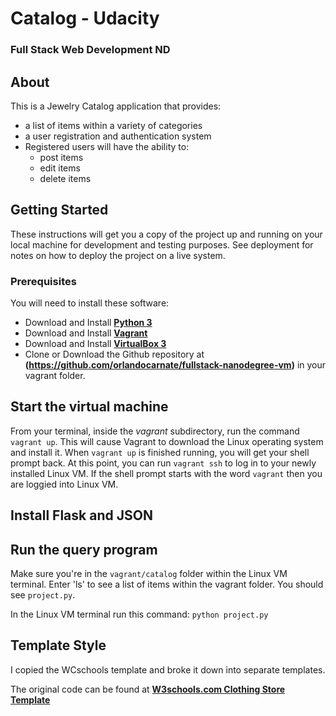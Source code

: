 # Catalog - Udacity
### Full Stack Web Development ND

## About
This is a Jewelry Catalog application that provides:
* a list of items within a variety of categories
* a user registration and authentication system
* Registered users will have the ability to:
    * post items
    * edit items
    * delete items

## Getting Started
These instructions will get you a copy of the project up and running on your local machine for development and testing purposes. See deployment for notes on how to deploy the project on a live system.

### Prerequisites
You will need to install these software:
* Download and Install **[Python 3](https://www.python.org/downloads/)**
* Download and Install **[Vagrant](https://www.vagrantup.com/downloads.html)**
* Download and Install **[VirtualBox 3](https://www.virtualbox.org/wiki/Downloads)**
* Clone or Download the Github repository at 
    **(https://github.com/orlandocarnate/fullstack-nanodegree-vm)** 
    in your vagrant folder.


## Start the virtual machine
From your terminal, inside the *vagrant* subdirectory, run the command `vagrant up`. This will cause Vagrant to download the Linux operating system and install it. When `vagrant up` is finished running, you will get your shell prompt back. At this point, you can run `vagrant ssh` to log in to your newly installed Linux VM. If the shell prompt starts with the word `vagrant` then you are loggied into Linux VM.

## Install Flask and JSON

## Run the query program
Make sure you're in the `vagrant/catalog` folder within the Linux VM terminal. Enter 'ls' to see a list of items within the vagrant folder. You should see `project.py`.

In the Linux VM terminal run this command:
`python project.py`

## Template Style 
I copied the WCschools template and broke it down into separate templates.

The original code can be found at **[W3schools.com Clothing Store Template](https://www.w3schools.com/w3css/tryw3css_templates_clothing_store.htm)**